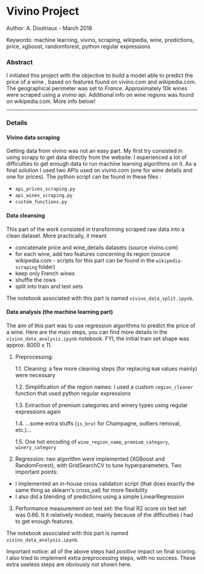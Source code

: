 # Vivino Project
Author: A. Doutriaux - March 2018

Keywords: machine learning, vivino, scraping, wikipedia, wine, predictions, price, xgboost, randomforest, python regular expressions

### Abstract
I initiated this project with the objective to build a model able to predict the price of a wine , based on features found on vivino.com and wikipedia.com.
The geographical perimeter was set to *France*. Approximately 10k wines were scraped using a vivino api. 
Additional info on wine regions was found on wikipedia.com. More info below!





---

### Details 
#### Vivino data scraping
Getting data from vivino was not an easy part. My first try consisted in using scrapy to get data directly from the website: I experienced
a lot of difficulties to get enough data to run machine learning algorithms on it. As a final solution I used two APIs used on vivino.com (one for wine details and one for prices).
The python script can be found in these files :
* `api_prices_scraping.py`
* `api_wines_scraping.py`
* `custom_functions.py`


#### Data cleansing
This part of the work consisted in transforming scraped raw data into a clean dataset. More practically, it meant
* concatenate price and wine_details datasets (source vivino.com)
* for each wine, add two features concerning its region (source wikipedia.com - scripts for this part can be found in the `wikipedia-scraping` folder)
* keep only French wines
* shuffle the rows
* split into train and test sets


The notebook associated with this part is named `vivino_data_split.ipynb`. 

#### Data analysis (the machine learning part)
The aim of this part was to use regression algorithms to predict the price of a wine. Here are the main steps, you can find more details in the 
`vivino_data_analysis.ipynb` notebook. FYI, the initial train set shape was approx. 8000 x 11.
1. Preprocessing:

     1.1. Cleaning: a few more cleaning steps (for replacing `NaN` values mainly) were necessary

     1.2. Simplification of the region names: I used a custom `region_cleaner` function that used python regular expressions
     
     1.3. Extraction of premium categories and winery types using regular expressions again

     1.4. ...some extra stuffs (`is_brut` for Champagne, outliers removal, etc.)...

     1.5. One hot encoding of `wine_region_name`, `premium_category`, `winery_category`


2. Regression: two algorithm were implemented (XGBoost and RandomForest), with GridSearchCV to tune hyperparameters. 
Two important points:
* I implemented an in-house cross validation script (that does exactly the same thing as sklearn's cross_val) for more flexibility
* I also did a blending of predictions using a simple LinearRegression

3. Performance measurement on test set: the final R2 score on test set was 0.66. It it relatively modest, mainly because of the difficulties I had to get enough features.


The notebook associated with this part is named `vivino_data_analysis.ipynb`. 

Important notice: all of the above steps had *positive* impact on final scoring. I also tried to implement extra preprocessing steps, with no success. These extra useless steps are obviously not shown here.
